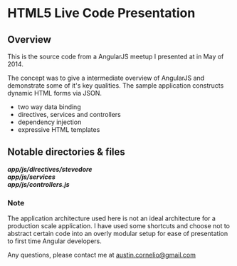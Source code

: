 # HTML5 Live Code Presentation

## Overview
This is the source code from a AngularJS meetup I presented at in May of 2014.

The concept was to give a intermediate overview of AngularJS and demonstrate some of it's key qualities. The sample application constructs dynamic HTML forms via JSON.

 * two way data binding
 * directives, services and controllers
 * dependency injection
 * expressive HTML templates

## Notable directories & files
***app/js/directives/stevedore***  
***app/js/services***  
***app/js/controllers.js***

### Note
The application architecture used here is not an ideal architecture for a production scale application. I have used some shortcuts and choose not to abstract certain code into an overly modular setup for ease of presentation to first time Angular developers.

Any questions, please contact me at <austin.cornelio@gmail.com>
